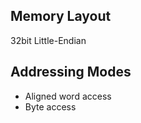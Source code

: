 Memory Layout
----------
32bit Little-Endian

Addressing Modes
----------------
* Aligned word access
* Byte access
